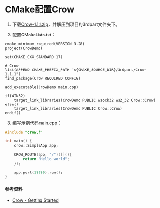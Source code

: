 # CMake配置Crow

1. 下载[Crow-1.1.1.zip](https://github.com/CrowCpp/Crow/releases/tag/v1.1.0)，并解压到项目的3rdpart文件夹下。

2. 配置CMakeLists.txt：

```
cmake_minimum_required(VERSION 3.28)
project(CrowDemo)

set(CMAKE_CXX_STANDARD 17)

# Crow
list(APPEND CMAKE_PREFIX_PATH "${CMAKE_SOURCE_DIR}/3rdpart/Crow-1.1.1")
find_package(Crow REQUIRED CONFIG)

add_executable(CrowDemo main.cpp)

if(WIN32)
    target_link_libraries(CrowDemo PUBLIC wsock32 ws2_32 Crow::Crow)
else()
    target_link_libraries(CrowDemo PUBLIC Crow::Crow)
endif()
```

3. 编写示例代码main.cpp：

```cpp
#include "crow.h"

int main() {
    crow::SimpleApp app;

    CROW_ROUTE(app, "/")([](){
        return "Hello world";
    });

    app.port(18080).run();
}
```

#### 参考资料

- [Crow - Getting Started](https://crowcpp.org/master/getting_started/setup/linux/)
